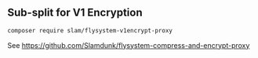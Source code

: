 ## Sub-split for V1 Encryption

```bash
composer require slam/flysystem-v1encrypt-proxy
```

See https://github.com/Slamdunk/flysystem-compress-and-encrypt-proxy
